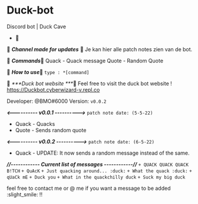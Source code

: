 # Duck-bot
Discord bot | Duck Cave
 - :duck: 

:duck: _***Channel made for updates***_ :duck: 
 Je kan hier alle patch notes zien van de bot.

:duck: _***Commands***_:duck: 
Quack - Quack message
Quote - Random Quote

:duck: _***How to use***_:duck: 
`type : *[command]`

:duck: _***Duck bot website ***_:duck: 
Feel free to visit the duck bot website !
https://Duckbot.cyberwizard-v.repl.co

Developer: @BMO#6000 
Version: `v0.0.2`  

***<---------- v0.0.1 ---------->***
`patch note date: (5-5-22)`
+ Quack - Quacks 
+ Quote -  Sends random quote

***<---------- v0.0.2 ---------->***
`patch note date: (6-5-22)`

+ Quack - UPDATE: It now sends a random message instead of the same.

***//------------ Current list of messages ------------//***
`+ QUACK QUACK QUACK B!TCH`
`+ QuAcK`
`+ Just quacking around... :duck:`
`+ What the quack :duck:`
`+ qUaCk mE`
`+ Duck you`
`+ What in the quackchilly duck`
`+ Suck my big duck`


feel free to contact me or @ me if you want a message to be added :slight_smile: !!
